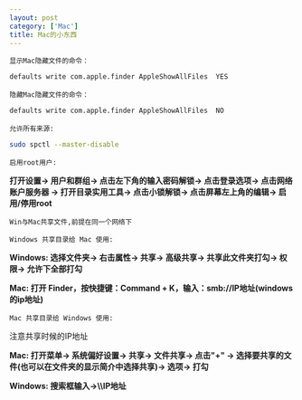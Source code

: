 ```yaml
---
layout: post
category: ['Mac']
title: Mac的小东西
---
```

`显示Mac隐藏文件的命令：`
```bash
defaults write com.apple.finder AppleShowAllFiles  YES
```

`隐藏Mac隐藏文件的命令：`
```bash
defaults write com.apple.finder AppleShowAllFiles  NO
```

`允许所有来源:`
```bash
sudo spctl --master-disable
```

`启用root用户:`

**打开设置-> 用户和群组-> 点击左下角的输入密码解锁-> 点击登录选项-> 点击网络账户服务器
-> 打开目录实用工具-> 点击小锁解锁-> 点击屏幕左上角的编辑-> 启用/停用root**

`Win与Mac共享文件,前提在同一个网络下`

`Windows 共享目录给 Mac 使用:`

**Windows: 选择文件夹-> 右击属性-> 共享-> 高级共享-> 共享此文件夹打勾-> 权限-> 允许下全部打勾**

**Mac: 打开 Finder，按快捷键：Command + K，输入：smb://IP地址(windows的ip地址)**

`Mac 共享目录给 Windows 使用:`

注意共享时候的IP地址

**Mac: 打开菜单-> 系统偏好设置-> 共享-> 文件共享-> 点击"+" -> 选择要共享的文件(也可以在文件夹的显示简介中选择共享)-> 选项-> 打勾**

**Windows: 搜索框输入->\\\IP地址**


